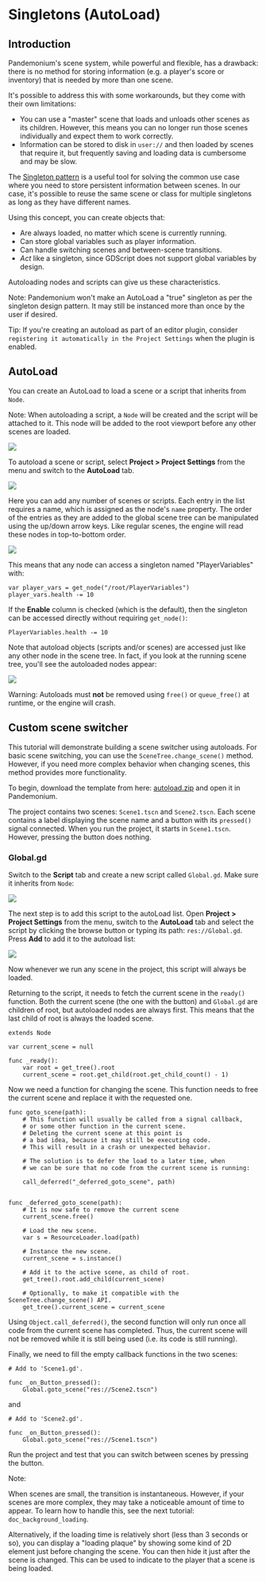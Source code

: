 
# Singletons (AutoLoad)

## Introduction

Pandemonium's scene system, while powerful and flexible, has a drawback: there is no
method for storing information (e.g. a player's score or inventory) that is
needed by more than one scene.

It's possible to address this with some workarounds, but they come with their
own limitations:

-  You can use a "master" scene that loads and unloads other scenes as
   its children. However, this means you can no longer run those scenes
   individually and expect them to work correctly.
-  Information can be stored to disk in `user://` and then loaded by scenes
   that require it, but frequently saving and loading data is cumbersome and
   may be slow.

The [Singleton pattern](https://en.wikipedia.org/wiki/Singleton_pattern) is
a useful tool for solving the common use case where you need to store
persistent information between scenes. In our case, it's possible to reuse the
same scene or class for multiple singletons as long as they have different
names.

Using this concept, you can create objects that:

- Are always loaded, no matter which scene is currently running.
- Can store global variables such as player information.
- Can handle switching scenes and between-scene transitions.
- *Act* like a singleton, since GDScript does not support global variables by design.

Autoloading nodes and scripts can give us these characteristics.

Note: Pandemonium won't make an AutoLoad a "true" singleton as per the singleton design
pattern. It may still be instanced more than once by the user if desired.

Tip: If you're creating an autoload as part of an editor plugin, consider
`registering it automatically in the Project Settings`
when the plugin is enabled.

## AutoLoad

You can create an AutoLoad to load a scene or a script that inherits from
`Node`.

Note: When autoloading a script, a `Node` will be created and the script will be
attached to it. This node will be added to the root viewport before any
other scenes are loaded.

![](img/singleton.png)

To autoload a scene or script, select **Project > Project Settings** from the
menu and switch to the **AutoLoad** tab.

![](img/autoload_tab.png)

Here you can add any number of scenes or scripts. Each entry in the list
requires a name, which is assigned as the node's `name` property. The order of
the entries as they are added to the global scene tree can be manipulated using
the up/down arrow keys. Like regular scenes, the engine will read these nodes
in top-to-bottom order.

![](img/autoload_example.png)

This means that any node can access a singleton named "PlayerVariables" with:

```
var player_vars = get_node("/root/PlayerVariables")
player_vars.health -= 10
```

If the **Enable** column is checked (which is the default), then the singleton can
be accessed directly without requiring `get_node()`:

```
PlayerVariables.health -= 10
```

Note that autoload objects (scripts and/or scenes) are accessed just like any
other node in the scene tree. In fact, if you look at the running scene tree,
you'll see the autoloaded nodes appear:

![](img/autoload_runtime.png)

Warning: Autoloads must **not** be removed using `free()` or `queue_free()` at
runtime, or the engine will crash.

## Custom scene switcher

This tutorial will demonstrate building a scene switcher using autoloads.
For basic scene switching, you can use the
`SceneTree.change_scene()` method. However, if you need more
complex behavior when changing scenes, this method provides more functionality.

To begin, download the template from here:
[autoload.zip](files/autoload.zip) and open it in Pandemonium.

The project contains two scenes: `Scene1.tscn` and `Scene2.tscn`. Each
scene contains a label displaying the scene name and a button with its
`pressed()` signal connected. When you run the project, it starts in
`Scene1.tscn`. However, pressing the button does nothing.

### Global.gd

Switch to the **Script** tab and create a new script called `Global.gd`.
Make sure it inherits from `Node`:

![](img/autoload_script.png)

The next step is to add this script to the autoLoad list. Open
**Project > Project Settings** from the menu, switch to the **AutoLoad** tab and
select the script by clicking the browse button or typing its path:
`res://Global.gd`. Press **Add** to add it to the autoload list:

![](img/autoload_tutorial1.png)

Now whenever we run any scene in the project, this script will always be loaded.

Returning to the script, it needs to fetch the current scene in the
`ready()` function. Both the current scene (the one with the button) and
`Global.gd` are children of root, but autoloaded nodes are always first. This
means that the last child of root is always the loaded scene.

```
extends Node

var current_scene = null

func _ready():
    var root = get_tree().root
    current_scene = root.get_child(root.get_child_count() - 1)
```

Now we need a function for changing the scene. This function needs to free the
current scene and replace it with the requested one.

```
func goto_scene(path):
    # This function will usually be called from a signal callback,
    # or some other function in the current scene.
    # Deleting the current scene at this point is
    # a bad idea, because it may still be executing code.
    # This will result in a crash or unexpected behavior.

    # The solution is to defer the load to a later time, when
    # we can be sure that no code from the current scene is running:

    call_deferred("_deferred_goto_scene", path)


func _deferred_goto_scene(path):
    # It is now safe to remove the current scene
    current_scene.free()

    # Load the new scene.
    var s = ResourceLoader.load(path)

    # Instance the new scene.
    current_scene = s.instance()

    # Add it to the active scene, as child of root.
    get_tree().root.add_child(current_scene)

    # Optionally, to make it compatible with the SceneTree.change_scene() API.
    get_tree().current_scene = current_scene
```

Using `Object.call_deferred()`,
the second function will only run once all code from the current scene has
completed. Thus, the current scene will not be removed while it is
still being used (i.e. its code is still running).

Finally, we need to fill the empty callback functions in the two scenes:

```
# Add to 'Scene1.gd'.

func _on_Button_pressed():
    Global.goto_scene("res://Scene2.tscn")
```

and

```
# Add to 'Scene2.gd'.

func _on_Button_pressed():
    Global.goto_scene("res://Scene1.tscn")
```

Run the project and test that you can switch between scenes by pressing
the button.

Note:

When scenes are small, the transition is instantaneous. However, if your
scenes are more complex, they may take a noticeable amount of time to appear.
To learn how to handle this, see the next tutorial: `doc_background_loading`.

Alternatively, if the loading time is relatively short (less than 3 seconds or so),
you can display a "loading plaque" by showing some kind of 2D element just before
changing the scene. You can then hide it just after the scene is changed. This can
be used to indicate to the player that a scene is being loaded.

